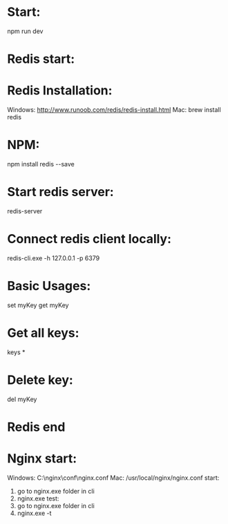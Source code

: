 # Start:
npm run dev
# Redis start:
# Redis Installation:
Windows: http://www.runoob.com/redis/redis-install.html
Mac: brew install redis
# NPM:
npm install redis --save
# Start redis server: 
redis-server
# Connect redis client locally: 
redis-cli.exe -h 127.0.0.1 -p 6379
# Basic Usages:
set myKey
get myKey
# Get all keys:
keys * 
# Delete key:
del myKey
# Redis end
# Nginx start:
Windows: C:\nginx\conf\nginx.conf
Mac: /usr/local/nginx/nginx.conf
start: 
1. go to nginx.exe folder in cli
2. nginx.exe
test: 
1. go to nginx.exe folder in cli
2. nginx.exe -t

